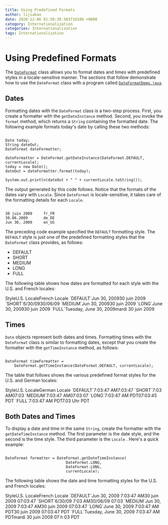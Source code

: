 ```yaml
---
title: Using Predefined Formats
author: lijiabao
date: 2020-12-06 01:50:30.503716100 +0800
category: Internationalization
categories: Internationalization
tags: Internationalization
---
```


# Using Predefined Formats

The 
[`DateFormat`](https://docs.oracle.com/javase/8/docs/api/java/text/DateFormat.html) class allows you to format dates and times with predefined styles in a locale-sensitive manner. The sections that follow demonstrate how to use the `DateFormat` class with a program called 
[`DateFormatDemo.java`](examples/DateFormatDemo.java).

## Dates

Formatting dates with the `DateFormat` class is a two-step process. First, you create a formatter with the `getDateInstance` method. Second, you invoke the `format` method, which returns a `String` containing the formatted date. The following example formats today's date by calling these two methods:

```

Date today;
String dateOut;
DateFormat dateFormatter;

dateFormatter = DateFormat.getDateInstance(DateFormat.DEFAULT, currentLocale);
today = new Date();
dateOut = dateFormatter.format(today);

System.out.println(dateOut + " " + currentLocale.toString());

```

The output generated by this code follows. Notice that the formats of the dates vary with `Locale`. Since `DateFormat` is locale-sensitive, it takes care of the formatting details for each `Locale`.

```

30 juin 2009     fr_FR
30.06.2009       de_DE
Jun 30, 2009     en_US

```

The preceding code example specified the `DEFAULT` formatting style. The `DEFAULT` style is just one of the predefined formatting styles that the `DateFormat` class provides, as follows:

- DEFAULT
- SHORT
- MEDIUM
- LONG
- FULL

The following table shows how dates are formatted for each style with the U.S. and French locales:
<th id="h1">Style</th><th id="h2">U.S. Locale</th><th id="h3">French Locale</th>
<td headers="h1">`DEFAULT`</td><td headers="h2">Jun 30, 2009</td><td headers="h3">30 juin 2009</td>
<td headers="h1">`SHORT`</td><td headers="h2">6/30/09</td><td headers="h3">30/06/09</td>
<td headers="h1">`MEDIUM`</td><td headers="h2">Jun 30, 2009</td><td headers="h3">30 juin 2009</td>
<td headers="h1">`LONG`</td><td headers="h2">June 30, 2009</td><td headers="h3">30 juin 2009</td>
<td headers="h1">`FULL`</td><td headers="h2">Tuesday, June 30, 2009</td><td headers="h3">mardi 30 juin 2009</td>

## Times

`Date` objects represent both dates and times. Formatting times with the `DateFormat` class is similar to formatting dates, except that you create the formatter with the `getTimeInstance` method, as follows:

```

DateFormat timeFormatter =
    DateFormat.getTimeInstance(DateFormat.DEFAULT, currentLocale);

```

The table that follows shows the various predefined format styles for the U.S. and German locales:
<th id="h101">Style</th><th id="h102">U.S. Locale</th><th id="h103">German Locale</th>
<td headers="h101">`DEFAULT`</td><td headers="h102">7:03:47 AM</td><td headers="h103">7:03:47</td>
<td headers="h101">`SHORT`</td><td headers="h102">7:03 AM</td><td headers="h103">07:03</td>
<td headers="h101">`MEDIUM`</td><td headers="h102">7:03:47 AM</td><td headers="h103">07:03:07</td>
<td headers="h101">`LONG`</td><td headers="h102">7:03:47 AM PDT</td><td headers="h103">07:03:45 PDT</td>
<td headers="h101">`FULL`</td><td headers="h102">7:03:47 AM PDT</td><td headers="h103">7.03 Uhr PDT</td>

## Both Dates and Times

To display a date and time in the same `String`, create the formatter with the `getDateTimeInstance` method. The first parameter is the date style, and the second is the time style. The third parameter is the `Locale` . Here's a quick example:

```

DateFormat formatter = DateFormat.getDateTimeInstance(
                           DateFormat.LONG, 
                           DateFormat.LONG, 
                           currentLocale);

```

The following table shows the date and time formatting styles for the U.S. and French locales:
<th id="h201">Style</th><th id="h202">U.S. Locale</th><th id="h203">French Locale</th>
<td headers="h201">`DEFAULT`</td><td headers="h202">Jun 30, 2009 7:03:47 AM</td><td headers="h203">30 juin 2009 07:03:47</td>
<td headers="h201">`SHORT`</td><td headers="h202">6/30/09 7:03 AM</td><td headers="h203">30/06/09 07:03</td>
<td headers="h201">`MEDIUM`</td><td headers="h202">Jun 30, 2009 7:03:47 AM</td><td headers="h203">30 juin 2009 07:03:47</td>
<td headers="h201">`LONG`</td><td headers="h202">June 30, 2009 7:03:47 AM PDT</td><td headers="h203">30 juin 2009 07:03:47 PDT</td>
<td headers="h201">`FULL`</td><td headers="h202">Tuesday, June 30, 2009 7:03:47 AM PDT</td><td headers="h203">mardi 30 juin 2009 07 h 03 PDT</td>
